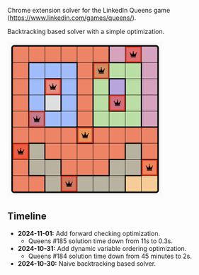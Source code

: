 Chrome extension solver for the LinkedIn Queens game (https://www.linkedin.com/games/queens/).

Backtracking based solver with a simple optimization.

<img src="https://raw.githubusercontent.com/BlueBlazin/queens-solver-extension/refs/heads/master/queens-solution-example.png" width="350" height="350" alt="Image of solved queens game board with solution squares marked with a red overlay and red border." />

## Timeline

- **2024-11-01:** Add forward checking optimization.
  - Queens #185 solution time down from 11s to 0.3s.
- **2024-10-31:** Add dynamic variable ordering optimization.
  - Queens #184 solution time down from 45 minutes to 2s.
- **2024-10-30:** Naive backtracking based solver.
